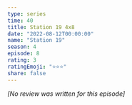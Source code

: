 ```yaml
---
type: series
time: 40
title: Station 19 4x8
date: "2022-08-12T00:00:00"
name: "Station 19"
season: 4
episode: 8
rating: 3
ratingEmoji: "⭐️⭐️⭐️"
share: false
---
```


*[No review was written for this episode]*